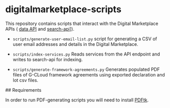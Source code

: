 # digitalmarketplace-scripts

This repository contains scripts that interact with the Digital Marketplace APIs (
[data API](https://github.com/alphagov/digitalmarketplace-api) and
[search-api](https://github.com/alphagov/digitalmarketplace-search-api)]).

* `scripts/generate-user-email-list.py`
  script for generating a CSV of user email addresses and
  details in the Digital Marketplace.

* `scripts/index-services.py`
  Reads services from the API endpoint and writes to search-api for indexing.

* `scripts/generate-framework-agreements.py`
  Generates populated PDF files of G-CLoud framework agreements using exported 
  declaration and lot csv files.

## Requirements

In order to run PDF-generating scripts you will need to install 
[PDFtk](https://www.pdflabs.com/tools/pdftk-server/).

